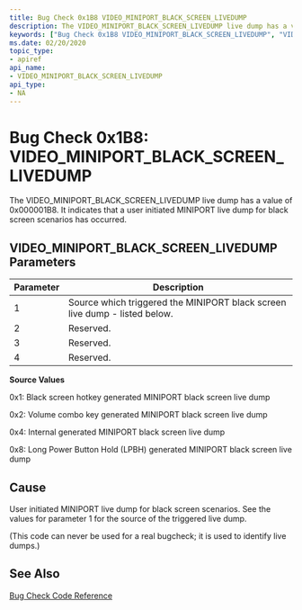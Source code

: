 ```yaml
---
title: Bug Check 0x1B8 VIDEO_MINIPORT_BLACK_SCREEN_LIVEDUMP
description: The VIDEO_MINIPORT_BLACK_SCREEN_LIVEDUMP live dump has a value of 0x000001B8. It indicates that a user initiated MINIPORT live dump for black screen scenarios has occurred.
keywords: ["Bug Check 0x1B8 VIDEO_MINIPORT_BLACK_SCREEN_LIVEDUMP", "VIDEO_MINIPORT_BLACK_SCREEN_LIVEDUMP"]
ms.date: 02/20/2020
topic_type:
- apiref
api_name:
- VIDEO_MINIPORT_BLACK_SCREEN_LIVEDUMP
api_type:
- NA
---
```


# Bug Check 0x1B8: VIDEO\_MINIPORT\_BLACK\_SCREEN\_LIVEDUMP

The VIDEO\_MINIPORT\_BLACK\_SCREEN\_LIVEDUMP live dump has a value of 0x000001B8. It indicates that a user initiated MINIPORT live dump for black screen scenarios has occurred.

## VIDEO\_MINIPORT\_BLACK\_SCREEN\_LIVEDUMP Parameters

|Parameter|Description|
|--- |--- |
|1| Source which triggered the MINIPORT black screen live dump - listed below.|
|2| Reserved. |
|3| Reserved. |
|4| Reserved. |

**Source Values**

0x1: Black screen hotkey generated MINIPORT black screen live dump

0x2: Volume combo key generated MINIPORT black screen live dump

0x4: Internal generated MINIPORT black screen live dump

0x8: Long Power Button Hold (LPBH) generated MINIPORT black screen live dump

## Cause

User initiated MINIPORT live dump for black screen scenarios. See the values for parameter 1 for the source of the triggered live dump.

(This code can never be used for a real bugcheck; it is used to identify live dumps.)

## See Also

[Bug Check Code Reference](bug-check-code-reference2.md)
